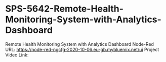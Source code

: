 # SPS-5642-Remote-Health-Monitoring-System-with-Analytics-Dashboard
Remote Health Monitoring System with Analytics Dashboard
Node-Red URL: https://node-red-ngcfg-2020-10-06.eu-gb.mybluemix.net/ui
Project Video Link: 
